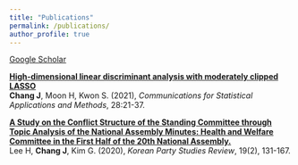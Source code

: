 ```yaml
---
title: "Publications"
permalink: /publications/
author_profile: true
---
```

<a href="https://scholar.google.com" target="_blank">Google Scholar<a>

<b><a href="https://doi.org/10.29220/CSAM.2021.28.1.021" target="_blank">High-dimensional linear discriminant analysis with moderately clipped LASSO</a></b><br>
<b>Chang J</b>, Moon H, Kwon S. (2021),
<i>Communications for Statistical Applications and Methods</i>, 28:21-37.

<b><a href="https://www.dbpia.co.kr/journal/articleDetail?nodeId=NODE09360747&language=EN" target="_blank">A Study on the Conflict Structure of the Standing Committee through Topic Analysis of the National Assembly Minutes: Health and Welfare Committee in the First Half of the 20th National Assembly.</a></b><br>
Lee H, <b>Chang J</b>, Kim G. (2020),
<i>Korean Party Studies Review</i>, 19(2), 131-167.

<!-- <b>[Understanding self-supervised learning with dual deep networks](http://lantaoyu.com/publications/SSLTheory)</b> <br>
Yuandong Tian, <b>Lantao Yu</b>, Xinlei Chen, Surya Ganguli.
<i>Preprint. arXiv:2010.00578</i> -->

<!-- <b>[Autoregressive Score Matching](http://lantaoyu.com/publications/ARSM)</b> <br> 
Chenlin Meng, <b>Lantao Yu</b>, Yang Song, Jiaming Song, and Stefano Ermon.
<i>The 34th Conference on Neural Information Processing Systems</i>. <b>NeurIPS 2020</b>. -->

<!-- <b>[Multi-Agent Adversarial Inverse Reinforcement Learning](http://lantaoyu.com/publications/MAAIRL)</b> <br> 
<b>Lantao Yu</b>, Jiaming Song, Stefano Ermon.
<i>The 36th International Conference on Machine Learning</i>. <b>ICML 2019</b>. <b><span style="color:red">(Long Oral)</span></b> -->


<!-- [\* denotes equal contribution] -->
